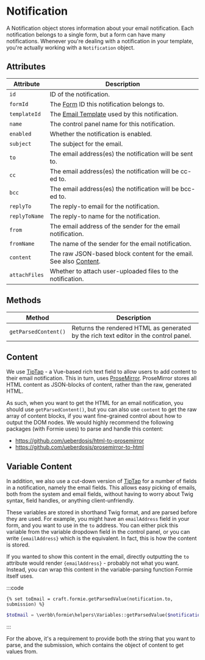 # Notification

A Notification object stores information about your email notification. Each notification belongs to a single form, but a form can have many notifications. Whenever you're dealing with a notification in your template, you're actually working with a `Notification` object.

## Attributes

Attribute | Description
--- | ---
`id` | ID of the notification.
`formId` | The [Form]() ID this notification belongs to.
`templateId` | The [Email Template]() used by this notification.
`name` | The control panel name for this notification.
`enabled` | Whether the notification is enabled.
`subject` | The subject for the email.
`to` | The email address(es) the notification will be sent to.
`cc` | The email address(es) the notification will be cc-ed to.
`bcc` | The email address(es) the notification will be bcc-ed to.
`replyTo` | The reply-to email for the notification.
`replyToName` | The reply-to name for the notification.
`from` | The email address of the sender for the email notification.
`fromName` | The name of the sender for the email notification.
`content` | The raw JSON-based block content for the email. See also [Content](#content).
`attachFiles` | Whether to attach user-uploaded files to the notification.

## Methods

Method | Description
--- | ---
`getParsedContent()` | Returns the rendered HTML as generated by the rich text editor in the control panel.


## Content
We use [TipTap](https://tiptap.scrumpy.io) - a Vue-based rich text field to allow users to add content to their email notification. This in turn, uses [ProseMirror](https://prosemirror.net/). ProseMirror stores all HTML content as JSON-blocks of content, rather than the raw, generated HTML.

As such, when you want to get the HTML for an email notification, you should use `getParsedContent()`, but you can also use `content` to get the raw array of content blocks, if you want fine-grained control about how to output the DOM nodes. We would highly recommend the following packages (with Formie uses) to parse and handle this content:

- https://github.com/ueberdosis/html-to-prosemirror
- https://github.com/ueberdosis/prosemirror-to-html


## Variable Content
In addition, we also use a cut-down version of [TipTap](https://tiptap.scrumpy.io) for a number of fields in a notification, namely the email fields. This allows easy picking of emails, both from the system and email fields, without having to worry about Twig syntax, field handles, or anything client-unfriendly.

These variables are stored in shorthand Twig format, and are parsed before they are used. For example, you might have an `emailAddress` field in your form, and you want to use in the `to` address. You can either pick this variable from the variable dropdown field in the control panel, or you can write `{emailAddress}` which is the equivalent. In fact, this is how the content is stored.

If you wanted to show this content in the email, directly outputting the `to` attribute would render `{emailAddress}` - probably not what you want. Instead, you can wrap this content in the variable-parsing function Formie itself uses.

:::code
```twig
{% set toEmail = craft.formie.getParsedValue(notification.to, submission) %}
```

```php
$toEmail = \verbb\formie\helpers\Variables::getParsedValue($notification->to, $submission);
```
:::

For the above, it's a requirement to provide both the string that you want to parse, and the submission, which contains the object of content to get values from.